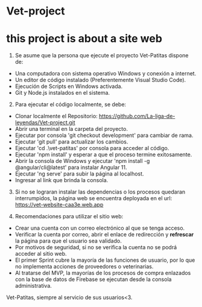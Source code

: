 # Vet-project
# this project is about a site web

1. Se asume que la persona que ejecute el proyecto Vet-Patitas dispone de:
  - Una computadora con sistema operativo Windows y conexión a internet.
  - Un editor de código instalado (Preferentemente Visual Studio Code).
  - Ejecución de Scripts en Windows activada.
  - Git y Node.js instalados en el sistema.

2. Para ejecutar el código localmente, se debe:
  - Clonar localmente el Repositorio: https://github.com/La-liga-de-leyendas/Vet-project.git
  - Abrir una terminal en la carpeta del proyecto.
  - Ejecutar por consola 'git checkout development' para cambiar de rama.
  - Ejecutar 'git pull' para actualizar los cambios.
  - Ejecutar 'cd .\vet-patitas\' por consola para acceder al código.
  - Ejecutar 'npm install' y esperar a que el proceso termine exitosamente.
  - Abrir la consola de Windows y ejecutar 'npm install -g @angular/cli@latest' para instalar Angular 11.
  - Ejecutar 'ng serve' para subir la página al localhost.
  - Ingresar al link que brinda la consola.

3. Si no se lograran instalar las dependencias o los procesos quedaran interrumpidos, la página web se encuentra deployada en el url:
    https://vet-website-caa3e.web.app

4. Recomendaciones para utilizar el sitio web:
  - Crear una cuenta con un correo electrónico al que se tenga acceso.
  - Verificar la cuenta por correo, abrir el enlace de redirección y **refrescar** la página para que el usuario sea validado. 
  - Por motivos de seguridad, si no se verifica la cuenta no se podrá acceder al sitio web.
  - El primer Sprint cubre la mayoría de las funciones de usuario, por lo que no implementa acciones de proveedores o veterinarias. 
  - Al tratarse del MVP, la mayorías de los procesos de compra enlazados con la base de datos de Firebase se ejecutan desde la consola administrativa.


Vet-Patitas, siempre al servicio de sus usuarios<3.
